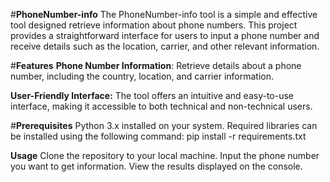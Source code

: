 #**PhoneNumber-info**
The PhoneNumber-info tool is a simple and effective tool designed retrieve information about phone numbers. This project provides a straightforward interface for users to input a phone number and receive details such as the location, carrier, and other relevant information.

#**Features**
**Phone Number Information**: Retrieve details about a phone number, including the country, location, and carrier information.

**User-Friendly Interface:** The tool offers an intuitive and easy-to-use interface, making it accessible to both technical and non-technical users.

#**Prerequisites**
Python 3.x installed on your system.
Required libraries can be installed using the following command:
pip install -r requirements.txt

**Usage**
Clone the repository to your local machine.
Input the phone number you want to get information.
View the results displayed on the console.






